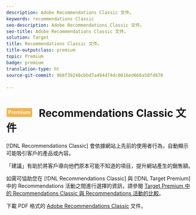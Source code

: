```yaml
---
description: Adobe Recommendations Classic 文件。
keywords: recommendations Classic
seo-description: Adobe Recommendations Classic 文件。
seo-title: Adobe Recommendations Classic 文件。
solution: Target
title: Recommendations Classic 文件。
title-outputclass: premium
topic: Premium
badge: premium
translation-type: ht
source-git-commit: 9b8f39240cbbd7a494d74dc0016ed666a58fd870

---
```



# ![PREMIUM](/help/assets/premium.png) Recommendations Classic 文件

[!DNL Recommendations Classic] 會依據網站上先前的使用者行為，自動顯示可能吸引客戶的產品或內容。

「建議」有助於將客戶導向他們原本可能不知道的項目，提升網站產生的銷售額。

如需可協助您在 [!DNL Recommendations Classic] 與 [!DNL Target Premium] 中的 Recommendations 活動之間進行選擇的資訊，請參閱 [Target Premium 中的 Recommendations Classic 與 Recommendations 活動的比較](/help/c-recommendations/c-recommendations-faq/recommendations-classic-versus-recommendations-activities-target-premium.md)。

下載 PDF 格式的 [Adobe Recommendations Classic](/help/assets/adobe-recommendations-classic.pdf) 文件。